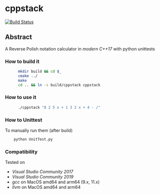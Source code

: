 # cppstack
[![Build Status](https://travis-ci.org/Flukas88/cppstack.svg?branch=master)](https://travis-ci.org/Flukas88/cppstack)


## Abstract

A Reverse Polish notation calculator in *modern C++17* with python unittests


### How to build it
```bash
      mkdir build && cd $_
      cmake ../
      make
      cd .. && ln -s build/cppstack cppstack
```

### How to use it
```bash
      ./cppstack "8 2 5 x + 1 3 2 x + 4 - /"
```

### How to Unittest

To manually run them (after build)
```python
    python UnitTest.py
```


### Compatibility

Tested on
  - *Visual Studio Community 2017* 
  - *Visual Studio Community 2019* 
  - *gcc* on MacOS amd64 and arm64 (9.x, 11.x)
  - *llvm* on MacOS amd64 and arm64 
